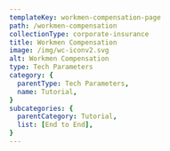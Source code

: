 ```yaml
---
templateKey: workmen-compensation-page
path: /workmen-compensation
collectionType: corporate-insurance
title: Workmen Compensation
image: /img/wc-iconv2.svg
alt: Workmen Compensation
type: Tech Parameters
category: {
  parentType: Tech Parameters,
  name: Tutorial,
}
subcategories: {
  parentCategory: Tutorial,
  list: [End to End],
}
---
```

